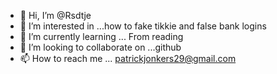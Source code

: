 - 👋 Hi, I’m @Rsdtje
- 👀 I’m interested in ...how to fake tikkie and false bank logins
- 🌱 I’m currently learning ... From reading
- 💞️ I’m looking to collaborate on ...github
- 📫 How to reach me ... patrickjonkers29@gmail.com

<!---
Rsdtje/Rsdtje is a ✨ special ✨ repository because its `README.md` (this file) appears on your GitHub profile.
You can click the Preview link to take a look at your changes.
--->
